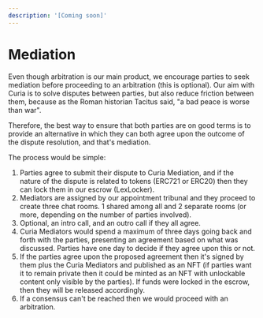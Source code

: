 ```yaml
---
description: '[Coming soon]'
---
```


# Mediation

Even though arbitration is our main product, we encourage parties to seek mediation before proceeding to an arbitration (this is optional). Our aim with Curia is to solve disputes between parties, but also reduce friction between them, because as the Roman historian Tacitus said, "a bad peace is worse than war".&#x20;

Therefore, the best way to ensure that both parties are on good terms is to provide an alternative in which they can both agree upon the outcome of the dispute resolution, and that's mediation.&#x20;

The process would be simple:

1. Parties agree to submit their dispute to Curia Mediation, and if the nature of the dispute is related to tokens (ERC721 or ERC20) then they can lock them in our escrow (LexLocker).
2. Mediators are assigned by our appointment tribunal and they proceed to create three chat rooms. 1 shared among all and 2 separate rooms (or more, depending on the number of parties involved).
3. Optional, an intro call, and an outro call if they all agree.
4. Curia Mediators would spend a maximum of three days going back and forth with the parties, presenting an agreement based on what was discussed. Parties have one day to decide if they agree upon this or not.
5. If the parties agree upon the proposed agreement then it's signed by them plus the Curia Mediators and published as an NFT (if parties want it to remain private then it could be minted as an NFT with unlockable content only visible by the parties). If funds were locked in the escrow, then they will be released accordingly.&#x20;
6. If a consensus can't be reached then we would proceed with an arbitration.

